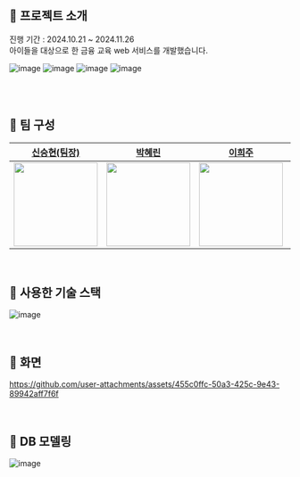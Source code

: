 ##  :bank: 프로젝트 소개
진행 기간 : 2024.10.21 ~ 2024.11.26 <br>
아이들을 대상으로 한 금융 교육 web 서비스를 개발했습니다.

  ![image](https://github.com/user-attachments/assets/8c651519-5c53-4e54-bb08-87bc389ddc91)
  ![image](https://github.com/user-attachments/assets/46b860ce-3a7c-43f9-87a0-9ac08417df14)
  ![image](https://github.com/user-attachments/assets/19feb660-a416-4b24-955f-13e2e1aac74f)
  ![image](https://github.com/user-attachments/assets/b955fad9-006a-4651-811b-ea094b9f718b)

<br>


<br>

## :bank: 팀 구성

|  [신승현(팀장)](https://github.com/Shin-seung-hyun) |   [박혜린](https://github.com/skyblue1012)  | [이희주](https://github.com/Heeju-Lee) | [홍현정](https://github.com/emily-hong)| 
| :----------------------------------------------------: | :----------------------------------------------------: | :----------------------------------------------------: | :----------------------------------------------------: |
| <img src ="https://avatars.githubusercontent.com/u/59863297?v=4" width="150" /> | <img src ="https://avatars.githubusercontent.com/u/121241416?v=4" width="150" /> | <img src ="https://avatars.githubusercontent.com/u/174020605?v=4" width="150" /> |  <img src ="https://avatars.githubusercontent.com/u/72483407?v=4" width="150" /> |

<br>


## :bank: 사용한 기술 스택 
![image](https://github.com/user-attachments/assets/42cf08e9-b889-472f-86de-a027a7c63378)


<br>

##  :bank: 화면 
https://github.com/user-attachments/assets/455c0ffc-50a3-425c-9e43-89942aff7f6f


<br>

##  :bank: DB 모델링
![image](https://github.com/user-attachments/assets/b5f2b230-5cec-469d-bc9f-ac2b93a5ac90)


